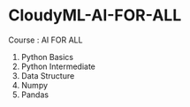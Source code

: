 # CloudyML-AI-FOR-ALL
Course : AI FOR ALL

1. Python Basics
2. Python Intermediate
3. Data Structure
4. Numpy
5. Pandas
